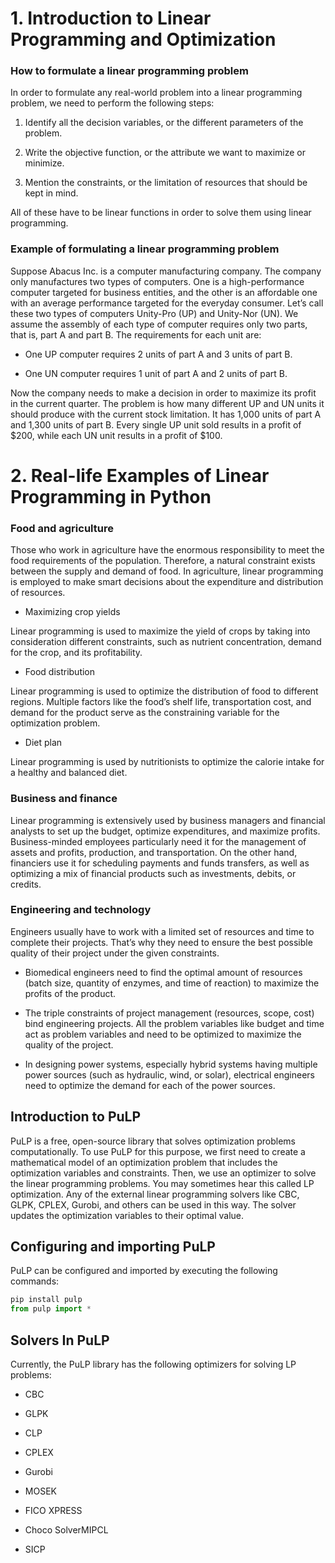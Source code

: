 # 1. Introduction to Linear Programming and Optimization

### How to formulate a linear programming problem

In order to formulate any real-world problem into a linear programming problem, we need to perform the following steps:

1. Identify all the decision variables, or the different parameters of the problem.

2. Write the objective function, or the attribute we want to maximize or minimize.

3. Mention the constraints, or the limitation of resources that should be kept in mind.

All of these have to be linear functions in order to solve them using linear programming.

### Example of formulating a linear programming problem

Suppose Abacus Inc. is a computer manufacturing company. The company only manufactures two types of computers. One is a high-performance computer targeted for business entities, and the other is an affordable one with an average performance targeted for the everyday consumer. Let’s call these two types of computers Unity-Pro (UP) and Unity-Nor (UN). We assume the assembly of each type of computer requires only two parts, that is, part A and part B. The requirements for each unit are:

* One UP computer requires 2 units of part A and 3 units of part B.

* One UN computer requires 1 unit of part A and 2 units of part B.

Now the company needs to make a decision in order to maximize its profit in the current quarter. The problem is how many different UP and UN units it should produce with the current stock limitation. It has 1,000 units of part A and 1,300 units of part B. Every single UP unit sold results in a profit of $200, while each UN unit results in a profit of $100.

# 2. Real-life Examples of Linear Programming in Python

### Food and agriculture

Those who work in agriculture have the enormous responsibility to meet the food requirements of the population. Therefore, a natural constraint exists between the supply and demand of food. In agriculture, linear programming is employed to make smart decisions about the expenditure and distribution of resources.

* Maximizing crop yields

Linear programming is used to maximize the yield of crops by taking into consideration different constraints, such as nutrient concentration, demand for the crop, and its profitability.

* Food distribution

Linear programming is used to optimize the distribution of food to different regions. Multiple factors like the food’s shelf life, transportation cost, and demand for the product serve as the constraining variable for the optimization problem.

* Diet plan

Linear programming is used by nutritionists to optimize the calorie intake for a healthy and balanced diet.

### Business and finance

Linear programming is extensively used by business managers and financial analysts to set up the budget, optimize expenditures, and maximize profits. Business-minded employees particularly need it for the management of assets and profits, production, and transportation. On the other hand, financiers use it for scheduling payments and funds transfers, as well as optimizing a mix of financial products such as investments, debits, or credits.

### Engineering and technology

Engineers usually have to work with a limited set of resources and time to complete their projects. That’s why they need to ensure the best possible quality of their project under the given constraints.

* Biomedical engineers need to find the optimal amount of resources (batch size, quantity of enzymes, and time of reaction) to maximize the profits of the product.

* The triple constraints of project management (resources, scope, cost) bind engineering projects. All the problem variables like budget and time act as problem variables and need to be optimized to maximize the quality of the project.

* In designing power systems, especially hybrid systems having multiple power sources (such as hydraulic, wind, or solar), electrical engineers need to optimize the demand for each of the power sources.


## Introduction to PuLP

PuLP is a free, open-source library that solves optimization problems computationally. To use PuLP for this purpose, we first need to create a mathematical model of an optimization problem that includes the optimization variables and constraints. Then, we use an optimizer to solve the linear programming problems. You may sometimes hear this called LP optimization. Any of the external linear programming solvers like CBC, GLPK, CPLEX, Gurobi, and others can be used in this way. The solver updates the optimization variables to their optimal value.


## Configuring and importing PuLP

PuLP can be configured and imported by executing the following commands:

```py
pip install pulp
from pulp import *
```

## Solvers In PuLP

Currently, the PuLP library has the following optimizers for solving LP problems:

* CBC                 

* GLPK              

* CLP

* CPLEX

* Gurobi    

* MOSEK

* FICO XPRESS

* Choco SolverMIPCL

* SICP
